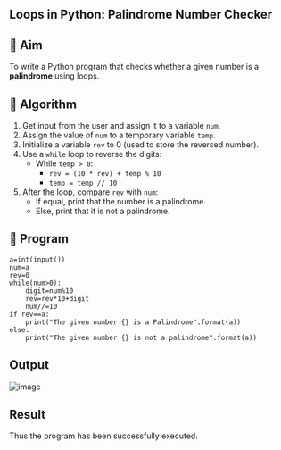 ## Loops in Python: Palindrome Number Checker

## 🎯 Aim
To write a Python program that checks whether a given number is a **palindrome** using loops.

## 🧠 Algorithm
1. Get input from the user and assign it to a variable `num`.
2. Assign the value of `num` to a temporary variable `temp`.
3. Initialize a variable `rev` to 0 (used to store the reversed number).
4. Use a `while` loop to reverse the digits:
   - While `temp > 0`:
     - `rev = (10 * rev) + temp % 10`
     - `temp = temp // 10`
5. After the loop, compare `rev` with `num`:
   - If equal, print that the number is a palindrome.
   - Else, print that it is not a palindrome.

## 🧾 Program
```
a=int(input())
num=a
rev=0
while(num>0):
    digit=num%10
    rev=rev*10+digit
    num//=10
if rev==a:
    print("The given number {} is a Palindrome".format(a))
else:
    print("The given number {} is not a palindrome".format(a))
```
## Output
![image](https://github.com/user-attachments/assets/b1028859-b56a-470a-924c-3f0d9d94203c)

## Result
Thus the program has been successfully executed.
